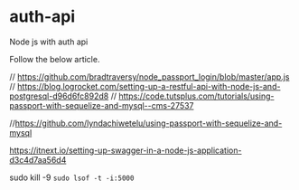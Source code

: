 # auth-api
Node js with auth api

Follow the below article.

// https://github.com/bradtraversy/node_passport_login/blob/master/app.js
// https://blog.logrocket.com/setting-up-a-restful-api-with-node-js-and-postgresql-d96d6fc892d8
// https://code.tutsplus.com/tutorials/using-passport-with-sequelize-and-mysql--cms-27537

//https://github.com/lyndachiwetelu/using-passport-with-sequelize-and-mysql

https://itnext.io/setting-up-swagger-in-a-node-js-application-d3c4d7aa56d4

sudo kill -9 `sudo lsof -t -i:5000`